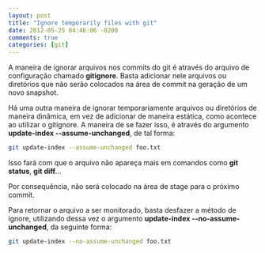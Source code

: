 ```yaml
---
layout: post
title: "Ignore temporarily files with git"
date: 2012-05-25 04:46:06 -0200
comments: true
categories: [git]
---
```


A maneira de ignorar arquivos nos commits do git é através do arquivo de configuração chamado
**gitignore**. Basta adicionar nele arquivos ou diretórios que não serão colocados na área de commit
na geração de um novo snapshot.

Há uma outra maneira de ignorar temporariamente arquivos ou diretórios de maneira dinâmica, em
vez de adicionar de maneira estática, como acontece ao utilizar o gitignore. A maneira de se
fazer isso, é através do argumento **update-index --assume-unchanged**, de tal forma:

```bash
git update-index --assume-unchanged foo.txt
```

Isso fará com que o arquivo não apareça mais em comandos como **git status**, **git diff**...

Por consequência, não será colocado na área de stage para o próximo commit.

Para retornar o arquivo a ser monitorado, basta desfazer a método de ignore, utilizando
dessa vez o argumento **update-index --no-assume-unchanged**, da seguinte forma:

```bash
git update-index --no-assume-unchanged foo.txt
```
